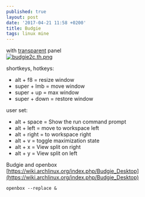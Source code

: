 ```yaml
---
published: true
layout: post
date: '2017-04-21 11:58 +0200'
title: Budgie
tags: linux mine
---
```

with [transparent](https://github.com/brontosaurusrex/postbang/blob/master/.config/gtk-3.0/gtk.css) panel  
[![budgie2c.th.png](https://images.weserv.nl/?url=//cdn.scrot.moe/images/2017/04/21/budgie2c.th.png)](https://images.weserv.nl/?url=//cdn.scrot.moe/images/2017/04/21/budgie2c.png)

shortkeys, hotkeys:

- alt + f8 = resize window
- super + lmb = move window
- super + up = max window
- super + down = restore window

user set:

- alt + space = Show the run command prompt
- alt + left = move to workspace left
- alt + right = to workspace right
- alt + v = toggle maximization state
- alt + x = View split on right
- alt + y = View split on left

Budgie and openbox  
[https://wiki.archlinux.org/index.php/Budgie_Desktop](https://wiki.archlinux.org/index.php/Budgie_Desktop)

    openbox --replace &
